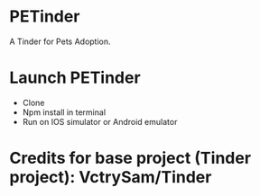 # PETinder
A Tinder for Pets Adoption.

# Launch PETinder
- Clone
- Npm install in terminal
- Run on IOS simulator or Android emulator

# Credits for base project (Tinder project): VctrySam/Tinder
